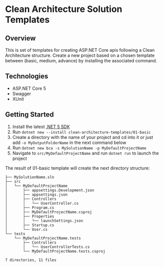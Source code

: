 # Clean Architecture Solution Templates

## Overview
This is set of templates for creating ASP.NET Core apis following a Clean Architecture structure.
Create a new project based on a chosen template between (basic, medium, advance) by installing the associated command.

## Technologies 
- ASP.NET Core 5
- Swagger
- XUnit

## Getting Started 

 1. Install the latest  [.NET 5 SDK](https://dotnet.microsoft.com/download/dotnet/5.0)
 2. Run `dotnet new --install clean-architecture-templates/01-basic`
 3. Create a directory with the name of your project and cd into it or just add `-o MyOutputFolderName` in the next command below
 4. Run `dotnet new bca -s MySolutionName -p MyDefaultProjectName`
 5. Navigate to `src/MyDefaultProjectName` and run `dotnet run` to launch the project

The result of 01-basic template will create the next directory structure:

    ├── MySolutionName.sln
    ├── src
    │   └── MyDefaultProjectName
    │       ├── appsettings.Development.json
    │       ├── appsettings.json
    │       ├── Controllers
    │       │   └── UserController.cs
    │       ├── Program.cs
    │       ├── MyDefaultProjectName.csproj
    │       ├── Properties
    │       │   └── launchSettings.json
    │       ├── Startup.cs
    │       └── User.cs
    └── tests
        └── MyDefaultProjectName.tests
            ├── Controllers
            │   └── UserControllerTests.cs
            └── MyDefaultProjectName.tests.csproj
    
    7 directories, 11 files




